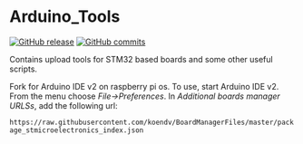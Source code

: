 # Arduino_Tools
[![GitHub release](https://img.shields.io/github/release/stm32duino/Arduino_Tools.svg)](https://github.com/stm32duino/Arduino_Tools/releases/latest)
[![GitHub commits](https://img.shields.io/github/commits-since/stm32duino/Arduino_Tools/1.4.0.svg)](https://github.com/stm32duino/Arduino_Tools/compare/1.4.0...master)

Contains upload tools for STM32 based boards and some other useful scripts.

Fork for Arduino IDE v2 on raspberry pi os. To use, start Arduino IDE v2. From the menu choose *File->Preferences*. In *Additional boards manager URLSs*, add the following url:

 ```https://raw.githubusercontent.com/koendv/BoardManagerFiles/master/package_stmicroelectronics_index.json```


